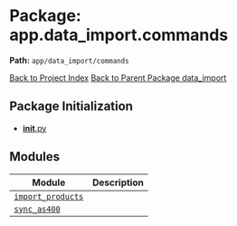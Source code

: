 # Package: app.data_import.commands

**Path:** `app/data_import/commands`

[Back to Project Index](../../../../index.md)
[Back to Parent Package data_import](../index.md)

## Package Initialization
- [__init__.py](init.md)

## Modules

| Module | Description |
| --- | --- |
| [`import_products`](import_products.md) |  |
| [`sync_as400`](sync_as400.md) |  |
